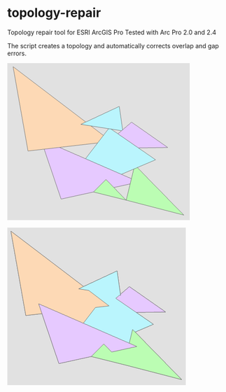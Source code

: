 # topology-repair
Topology repair tool for ESRI ArcGIS Pro 
Tested with Arc Pro 2.0 and 2.4

The script creates a topology and automatically corrects overlap and gap errors. 

![before](before.png)

![after](after.png)
